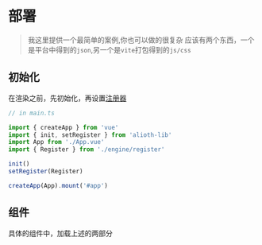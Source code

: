 # 部署
> 我这里提供一个最简单的案例,你也可以做的很复杂
应该有两个东西，一个是平台中得到的`json`,另一个是`vite`打包得到的`js/css`
## 初始化
在渲染之前，先初始化，再设置[注册器](./register.md)
```ts
// in main.ts

import { createApp } from 'vue'
import { init, setRegister } from 'alioth-lib'
import App from './App.vue'
import { Register } from './engine/register'

init()
setRegister(Register)

createApp(App).mount('#app')
```

## 组件
具体的组件中，加载上述的两部分

<script setup lang="ts">
import { VirtualDocument, createRenderComponent, getWidget, interval, loadDoc, loadPreset } from 'alioth-lib'
import { onMounted, ref } from 'vue'
const RenderBlock = createRenderComponent()

const presetUrls: string[] = [/**物料的url */]
const docUrl = 'http://127.0.0.1:8080/test.json'/**json的url */
const isLoading = ref(true)
const doc = new VirtualDocument()
onMounted(async () => {
  await loadPreset(presetUrls)
  await loadDoc(docUrl)
  doc.load(interval.docData[1].data)//加载对应的doc
  isLoading.value = false
})
</script>

<template>
  <div v-if="!isLoading">
  <!-- 容器 -->
    <div
      :style="{
        position: 'relative',
        backgroundColor: doc.root.attrs.backgroundColor,
        width: `${doc.root.attrs.width}px`,
        height: `${doc.root.attrs.height}px`,
      }"
    >
    <!-- 渲染内容 -->
      <RenderBlock
        v-for="(item) in doc.root.children" :key="item.id" :node="item" type="render"
        :value="getWidget(item.attrs.key)"
      />
    </div>
  </div>
  <div v-else>
    loading...
  </div>
</template>

<style scoped>

</style>
